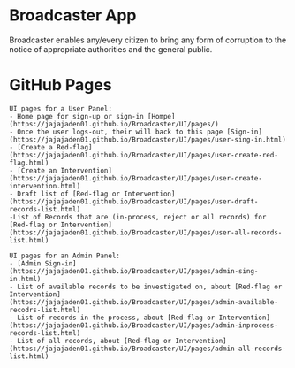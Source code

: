 # Broadcaster App
Broadcaster enables any/every citizen to bring any form of corruption to the notice of appropriate authorities and the general public.

# GitHub Pages
    UI pages for a User Panel:
    - Home page for sign-up or sign-in [Hompe](https://jajajaden01.github.io/Broadcaster/UI/pages/)
    - Once the user logs-out, their will back to this page [Sign-in](https://jajajaden01.github.io/Broadcaster/UI/pages/user-sing-in.html)
    - [Create a Red-flag](https://jajajaden01.github.io/Broadcaster/UI/pages/user-create-red-flag.html)
    - [Create an Intervention](https://jajajaden01.github.io/Broadcaster/UI/pages/user-create-intervention.html)
    - Draft list of [Red-flag or Intervention](https://jajajaden01.github.io/Broadcaster/UI/pages/user-draft-records-list.html)
    -List of Records that are (in-process, reject or all records) for [Red-flag or Intervention](https://jajajaden01.github.io/Broadcaster/UI/pages/user-all-records-list.html)

    UI pages for an Admin Panel:
    - [Admin Sign-in](https://jajajaden01.github.io/Broadcaster/UI/pages/admin-sing-in.html)
    - List of available records to be investigated on, about [Red-flag or Intervention](https://jajajaden01.github.io/Broadcaster/UI/pages/admin-available-recodrs-list.html)
    - List of records in the process, about [Red-flag or Intervention](https://jajajaden01.github.io/Broadcaster/UI/pages/admin-inprocess-records-list.html)
    - List of all records, about [Red-flag or Intervention](https://jajajaden01.github.io/Broadcaster/UI/pages/admin-all-records-list.html)